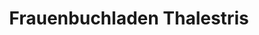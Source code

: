 ---
title: "Frauenbuchladen Thalestris"
url: /tuebingen/frauenbuchladen-thalestris/
shop: Bücher
---